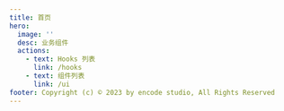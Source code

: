 ```yaml
---
title: 首页
hero:
  image: ''
  desc: 业务组件
  actions:
    - text: Hooks 列表
      link: /hooks
    - text: 组件列表
      link: /ui
footer: Copyright (c) © 2023 by encode studio, All Rights Reserved
---
```


<!-- ## ✨ 特性

- 可靠的代码健壮：使用 Typescript 构建，提供完善的类型定义文件
- 完善的文档能力：支持文档记录，支持 demo 演示
- 完整的测试用例：配套完整的测试用例，帮助您提升项目健壮性

## 📦 安装

```bash
$ pnpm install --save encode-hooks
# or
$ yarn add encode-hooks
```

## 🔨 使用

```ts
import { useToggle } from 'encode-hooks';
``` -->
